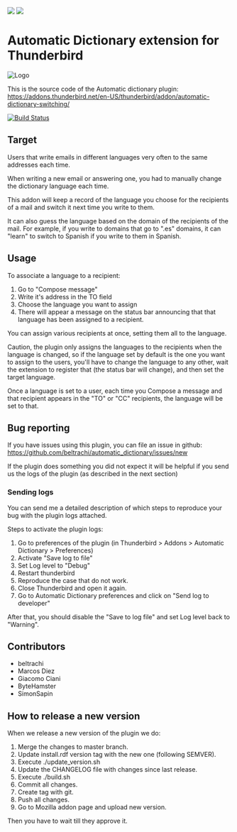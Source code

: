 <a href="https://codeclimate.com/github/beltrachi/automatic_dictionary"><img src="https://codeclimate.com/github/beltrachi/automatic_dictionary/badges/gpa.svg" /></a>
<a href="https://codeclimate.com/github/beltrachi/automatic_dictionary/coverage"><img src="https://codeclimate.com/github/beltrachi/automatic_dictionary/badges/coverage.svg" /></a>

#  Automatic Dictionary extension for Thunderbird

![Logo](https://raw.githubusercontent.com/beltrachi/automatic_dictionary/master/chrome/content/logo.png)

This is the source code of the Automatic dictionary plugin:
https://addons.thunderbird.net/en-US/thunderbird/addon/automatic-dictionary-switching/

[![Build Status](https://api.travis-ci.org/beltrachi/automatic_dictionary.svg)](https://travis-ci.org/beltrachi/automatic_dictionary)

## Target

Users that write emails in different languages very often to the same addresses each
time.

When writing a new email or answering one, you had to manually change the dictionary language each time.

This addon will keep a record of the language you choose for the recipients of a mail and switch it next time you write to them.

It can also guess the language based on the domain of the recipients of the mail. For example, if you write to domains that go to ".es" domains, it can "learn" to switch to Spanish if you write to them in Spanish.

## Usage

To associate a language to a recipient:

1. Go to "Compose message"
2. Write it's address in the TO field
3. Choose the language you want to assign
4. There will appear a message on the status bar announcing that that language has been assigned to a recipient.

You can assign various recipients at once, setting them all to the language.

Caution, the plugin only assigns the languages to the recipients when the
language is changed, so if the language set by default is the one you want to
assign to the users, you'll have to change the language to any other, wait the
extension to register that (the status bar will change), and then set the target
language.

Once a language is set to a user, each time you Compose a message and that
recipient appears in the "TO" or "CC" recipients, the language will be set to that.

## Bug reporting

If you have issues using this plugin, you can file an issue in github: https://github.com/beltrachi/automatic_dictionary/issues/new

If the plugin does something you did not expect it will be helpful if you send us the logs of the plugin (as described in the next section)

### Sending logs

You can send me a detailed description of which steps to reproduce your bug with the plugin logs attached.

Steps to activate the plugin logs:

1. Go to preferences of the plugin (in Thunderbird > Addons > Automatic Dictionary > Preferences)
2. Activate "Save log to file"
3. Set Log level to "Debug"
4. Restart thunderbird
5. Reproduce the case that do not work.
6. Close Thunderbird and open it again.
7. Go to Automatic Dictionary preferences and click on "Send log to developer"

After that, you should disable the "Save to log file" and set Log level back to "Warning".

## Contributors

* beltrachi
* Marcos Diez
* Giacomo Ciani
* ByteHamster
* SimonSapin

## How to release a new version

When we release a new version of the plugin we do:

1. Merge the changes to master branch.
2. Update install.rdf version tag with the new one (following SEMVER).
3. Execute ./update_version.sh
4. Update the CHANGELOG file with changes since last release.
5. Execute ./build.sh
6. Commit all changes.
7. Create tag with git.
8. Push all changes.
9. Go to Mozilla addon page and upload new version.

Then you have to wait till they approve it.
